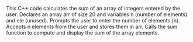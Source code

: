 This C++ code calculates the sum of an array of integers entered by the user.
Declares an array arr of size 20 and variables n (number of elements) and ele (unused).
Prompts the user to enter the number of elements (n).
Accepts n elements from the user and stores them in arr.
Calls the sum function to compute and display the sum of the array elements.
